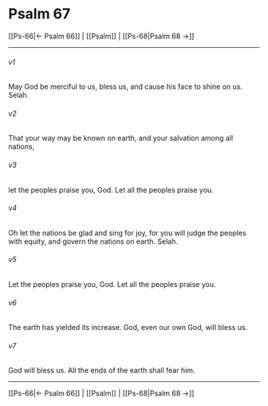 # Psalm 67

[[Ps-66|← Psalm 66]] | [[Psalm]] | [[Ps-68|Psalm 68 →]]
***



###### v1 
May God be merciful to us, bless us, and cause his face to shine on us. Selah. 

###### v2 
That your way may be known on earth, and your salvation among all nations, 

###### v3 
let the peoples praise you, God. Let all the peoples praise you. 

###### v4 
Oh let the nations be glad and sing for joy, for you will judge the peoples with equity, and govern the nations on earth. Selah. 

###### v5 
Let the peoples praise you, God. Let all the peoples praise you. 

###### v6 
The earth has yielded its increase. God, even our own God, will bless us. 

###### v7 
God will bless us. All the ends of the earth shall fear him.

***
[[Ps-66|← Psalm 66]] | [[Psalm]] | [[Ps-68|Psalm 68 →]]

